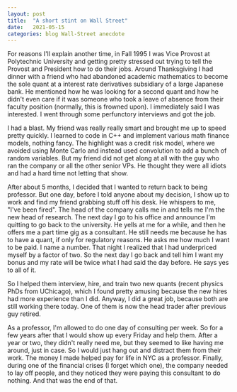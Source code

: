 ```yaml
---
layout: post
title:  "A short stint on Wall Street"
date:   2021-05-15
categories: blog Wall-Street anecdote
---
```


For reasons I'll explain another time, in Fall 1995 I was Vice Provost at Polytechnic University and getting pretty stressed out trying to tell the Provost and President how to do their jobs. Around Thanksgiving I had dinner with a friend who had abandoned academic mathematics to become the sole quant at a interest rate derivatives subsidiary of a large Japanese bank. He mentioned how he was looking for a second quant and how he didn't even care if it was someone who took a leave of absence from their faculty position (normally, this is frowned upon). I immediately said I was interested. I went through some perfunctory interviews and got the job.

I had a blast. My friend was really really smart and brought me up to speed pretty quickly. I learned to code in C++ and implement various math finance models, nothing fancy. The highlight was a credit risk model, where we avoided using Monte Carlo and instead used convolution to add a bunch of random variables. But my friend did not get along at all with the guy who ran the company or all the other senior VPs. He thought they were all idiots and had a hard time not letting that show.

After about 5 months, I decided that I wanted to return back to being professor. But one day, before I told anyone about my decision, I show up to work and find my friend grabbing stuff off his desk. He whispers to me, "I've been fired". The head of the company calls me in and tells me I'm the new head of research. The next day I go to his office and announce I'm quitting to go back to the university. He yells at me for a while, and then he offers me a part time gig as a consultant. He still needs me because he has to have a quant, if only for regulatory reasons. He asks me how much I want to be paid. I name a number. That night I realized that I had underpriced myself by a factor of two. So the next day I go back and tell him I want my bonus and my rate will be twice what I had said the day before. He says yes to all of it.

So I helped them interview, hire, and train two new quants (recent physics PhDs from UChicago), which I found pretty amusing because the new hires had more experience than I did. Anyway, I did a great job, because both are still working there today. One of them is now the head trader after previous guy retired.

As a professor, I'm allowed to do one day of consulting per week. So for a few years after that I would show up every Friday and help them. After a year or two, they didn't really need me, but they seemed to like having me around, just in case. So I would just hang out and distract them from their work. The money I made helped pay for life in NYC as a professor. Finally, during one of the financial crises (I forget which one), the company needed to lay off people, and they noticed they were paying this consultant to do nothing. And that was the end of that.